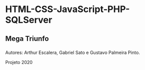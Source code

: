 # HTML-CSS-JavaScript-PHP-SQLServer
## Mega Triunfo


###

Autores: Arthur Escalera, Gabriel Sato e Gustavo Palmeira Pinto.


Projeto 2020
